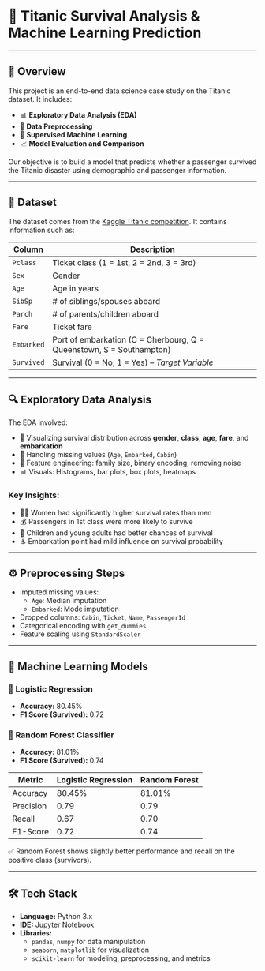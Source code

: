# 🧊 Titanic Survival Analysis & Machine Learning Prediction

---

## 📌 Overview

This project is an end-to-end data science case study on the Titanic dataset. It includes:

- 📊 **Exploratory Data Analysis (EDA)**
- 🧹 **Data Preprocessing**
- 🧠 **Supervised Machine Learning**
- 📈 **Model Evaluation and Comparison**

Our objective is to build a model that predicts whether a passenger survived the Titanic disaster using demographic and passenger information.

---

## 📂 Dataset

The dataset comes from the [Kaggle Titanic competition](https://www.kaggle.com/competitions/titanic). It contains information such as:

| Column | Description |
|--------|-------------|
| `Pclass` | Ticket class (1 = 1st, 2 = 2nd, 3 = 3rd) |
| `Sex` | Gender |
| `Age` | Age in years |
| `SibSp` | # of siblings/spouses aboard |
| `Parch` | # of parents/children aboard |
| `Fare` | Ticket fare |
| `Embarked` | Port of embarkation (C = Cherbourg, Q = Queenstown, S = Southampton) |
| `Survived` | Survival (0 = No, 1 = Yes) – *Target Variable* |

---

## 🔍 Exploratory Data Analysis

The EDA involved:

- 🔎 Visualizing survival distribution across **gender**, **class**, **age**, **fare**, and **embarkation**
- 🧱 Handling missing values (`Age`, `Embarked`, `Cabin`)
- 🧠 Feature engineering: family size, binary encoding, removing noise
- 📊 Visuals: Histograms, bar plots, box plots, heatmaps

### Key Insights:

- 👩‍🦰 Women had significantly higher survival rates than men  
- 💰 Passengers in 1st class were more likely to survive  
- 👶 Children and young adults had better chances of survival  
- ⚓ Embarkation point had mild influence on survival probability  

---

## ⚙️ Preprocessing Steps

- Imputed missing values:
  - `Age`: Median imputation
  - `Embarked`: Mode imputation
- Dropped columns: `Cabin`, `Ticket`, `Name`, `PassengerId`
- Categorical encoding with `get_dummies`
- Feature scaling using `StandardScaler`

---

## 🧠 Machine Learning Models

### 📌 Logistic Regression
- **Accuracy:** 80.45%
- **F1 Score (Survived):** 0.72

### 📌 Random Forest Classifier
- **Accuracy:** 81.01%
- **F1 Score (Survived):** 0.74

| Metric     | Logistic Regression | Random Forest |
|------------|---------------------|---------------|
| Accuracy   | 80.45%              | 81.01%        |
| Precision  | 0.79                | 0.79          |
| Recall     | 0.67                | 0.70          |
| F1-Score   | 0.72                | 0.74          |

✅ Random Forest shows slightly better performance and recall on the positive class (survivors).

---

## 🛠️ Tech Stack

- **Language:** Python 3.x
- **IDE:** Jupyter Notebook
- **Libraries:** 
  - `pandas`, `numpy` for data manipulation  
  - `seaborn`, `matplotlib` for visualization  
  - `scikit-learn` for modeling, preprocessing, and metrics
